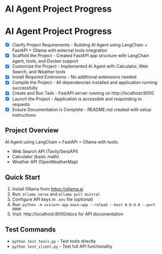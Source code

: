 <!-- Use this file to provide workspace-specific custom instructions to Copilot. For more details, visit https://code.visualstudio.com/docs/copilot/copilot-customization#_use-a-githubcopilotinstructionsmd-file -->

# AI Agent Project Progress

# AI Agent Project Progress

- [x] Clarify Project Requirements - Building AI Agent using LangChain + FastAPI + Ollama with external tools integration
- [x] Scaffold the Project - Created FastAPI app structure with LangChain agent, tools, and Docker support
- [x] Customize the Project - Implemented AI Agent with Calculator, Web Search, and Weather tools
- [x] Install Required Extensions - No additional extensions needed
- [x] Compile the Project - All dependencies installed and application running successfully
- [x] Create and Run Task - FastAPI server running on http://localhost:8000
- [x] Launch the Project - Application is accessible and responding to requests
- [x] Ensure Documentation is Complete - README.md created with setup instructions

## Project Overview
AI Agent using LangChain + FastAPI + Ollama with tools:
- Web Search API (Tavily/SerpAPI)
- Calculator (basic math)
- Weather API (OpenWeatherMap)

## Quick Start
1. Install Ollama from https://ollama.ai
2. Run: `ollama serve` and `ollama pull mistral`
3. Configure API keys in `.env` file (optional)
4. Run: `python -m uvicorn app.main:app --reload --host 0.0.0.0 --port 8000`
5. Visit: http://localhost:8000/docs for API documentation

## Test Commands
- `python test_tools.py` - Test tools directly
- `python test_client.py` - Test full API functionality